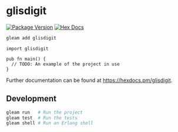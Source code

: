 # glisdigit

[![Package Version](https://img.shields.io/hexpm/v/glisdigit)](https://hex.pm/packages/glisdigit)
[![Hex Docs](https://img.shields.io/badge/hex-docs-ffaff3)](https://hexdocs.pm/glisdigit/)

```sh
gleam add glisdigit
```
```gleam
import glisdigit

pub fn main() {
  // TODO: An example of the project in use
}
```

Further documentation can be found at <https://hexdocs.pm/glisdigit>.

## Development

```sh
gleam run   # Run the project
gleam test  # Run the tests
gleam shell # Run an Erlang shell
```
